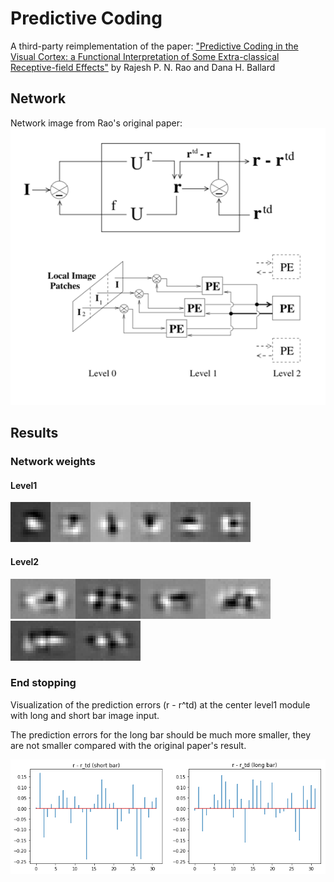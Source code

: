 # Predictive Coding

A third-party reimplementation of the paper: ["Predictive Coding in the Visual Cortex: a Functional Interpretation of Some Extra-classical Receptive-field Effects"](https://www.researchgate.net/publication/13103385_Predictive_Coding_in_the_Visual_Cortex_a_Functional_Interpretation_of_Some_Extra-classical_Receptive-field_Effects) by Rajesh P. N. Rao and Dana H. Ballard



## Network

Network image from Rao's original paper:
![network](docs/figures/network.png)



## Results


### Network weights

#### Level1

![](docs/images/u1_01.png)![](docs/images/u1_03.png)![](docs/images/u1_11.png)![](docs/images/u1_17.png)![](docs/images/u1_26.png)![](docs/images/u1_27.png)


#### Level2
![](docs/images/u2_004.png)![](docs/images/u2_007.png)![](docs/images/u2_016.png)![](docs/images/u2_023.png)![](docs/images/u2_034.png)![](docs/images/u2_054.png)



### End stopping

Visualization of the prediction errors (r - r^td) at the center level1 module with long and short bar image input.

The prediction errors for the long bar should be much more smaller, they are not smaller compared with the original paper's result.



![end_stopping](docs/figures/end_stopping.png)

